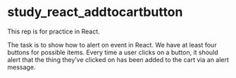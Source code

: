 # study_react_addtocartbutton
This rep is for practice in React.

The task is to show how to alert on event in React. We have at least four buttons for possible items. Every time a user clicks on a button, it should alert that the thing they’ve clicked on has been added to the cart via an alert message.

